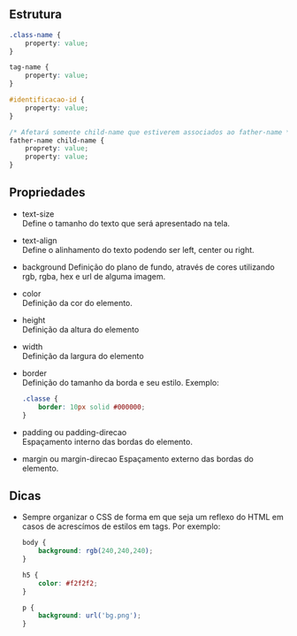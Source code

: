 ## Estrutura  

```css
.class-name {
    property: value;
}

tag-name {
    property: value;
}

#identificacao-id {
    property: value;
}

/* Afetará somente child-name que estiverem associados ao father-name */
father-name child-name {
    proprety: value;
    property: value;
}

```


## Propriedades


- text-size  
  Define o tamanho do texto que será apresentado na tela.

- text-align  
  Define o alinhamento do texto podendo ser left, center ou right.

- background
  Definição do plano de fundo, através de cores utilizando rgb, rgba, hex e url de alguma imagem.

- color  
  Definição da cor do elemento.

- height  
  Definição da altura do elemento

- width  
  Definição da largura do elemento
  
- border  
  Definição do tamanho da borda e seu estilo. Exemplo:
  ```css
  .classe {
      border: 10px solid #000000;
  }
  ```
  
- padding ou padding-direcao  
  Espaçamento interno das bordas do elemento.

- margin ou margin-direcao
  Espaçamento externo das bordas do elemento.

## Dicas
- Sempre organizar o CSS de forma em que seja um reflexo do HTML em casos de acrescímos de estilos em tags. Por exemplo:  
  ```css
  body {
      background: rgb(240,240,240);
  }
  
  h5 {
      color: #f2f2f2;
  }

  p {
      background: url('bg.png');
  }
  ```